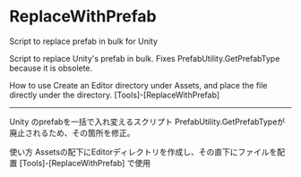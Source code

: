 # ReplaceWithPrefab
Script to replace prefab in bulk for Unity

Script to replace Unity's prefab in bulk.
Fixes PrefabUtility.GetPrefabType because it is obsolete.

How to use 
Create an Editor directory under Assets, and place the file directly under the directory.
[Tools]-[ReplaceWithPrefab]

---

Unity のprefabを一括で入れ変えるスクリプト
PrefabUtility.GetPrefabTypeが廃止されるため、その箇所を修正。

使い方 
Assetsの配下にEditorディレクトリを作成し、その直下にファイルを配置
[Tools]-[ReplaceWithPrefab]
で使用
